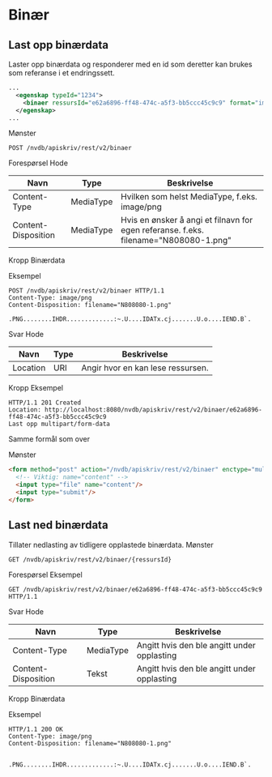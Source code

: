 # Binær

## Last opp binærdata
Laster opp binærdata og responderer med en id som deretter kan brukes som referanse i et endringssett.

```xml
...
  <egenskap typeId="1234">
    <binaer ressursId="e62a6896-ff48-474c-a5f3-bb5ccc45c9c9" format="image/png"/>
  </egenskap>
...
```
Mønster
```
POST /nvdb/apiskriv/rest/v2/binaer
```
Forespørsel
Hode

|Navn|Type|Beskrivelse|
|-|-|-|
|Content-Type|MediaType|Hvilken som helst MediaType, f.eks. image/png|
|Content-Disposition|MediaType|Hvis en ønsker å angi et filnavn for egen referanse. f.eks. filename="N808080-1.png"|

Kropp
Binærdata

Eksempel
```
POST /nvdb/apiskriv/rest/v2/binaer HTTP/1.1
Content-Type: image/png
Content-Disposition: filename="N808080-1.png"

.PNG........IHDR.............:~.U....IDATx.cj.......U.o....IEND.B`.
```
Svar
Hode

|Navn|Type|Beskrivelse|
|-|-|-|
|Location|URI|Angir hvor en kan lese ressursen.|

Kropp
Eksempel
```
HTTP/1.1 201 Created
Location: http://localhost:8080/nvdb/apiskriv/rest/v2/binaer/e62a6896-ff48-474c-a5f3-bb5ccc45c9c9
Last opp multipart/form-data
```
Samme formål som over

Mønster
```html
<form method="post" action="/nvdb/apiskriv/rest/v2/binaer" enctype="multipart/form-data">
  <!-- Viktig: name="content" -->
  <input type="file" name="content"/>
  <input type="submit"/>
</form>
```
## Last ned binærdata
Tillater nedlasting av tidligere opplastede binærdata.
Mønster
```
GET /nvdb/apiskriv/rest/v2/binaer/{ressursId}
```
Forespørsel
Eksempel
```
GET /nvdb/apiskriv/rest/v2/binaer/e62a6896-ff48-474c-a5f3-bb5ccc45c9c9 HTTP/1.1
```
Svar
Hode

|Navn|Type|Beskrivelse|
|-|-|-|
|Content-Type|MediaType|Angitt hvis den ble angitt under opplasting|
|Content-Disposition|Tekst|Angitt hvis den ble angitt under opplasting|

Kropp
Binærdata

Eksempel
```
HTTP/1.1 200 OK
Content-Type: image/png
Content-Disposition: filename="N808080-1.png"


.PNG........IHDR.............:~.U....IDATx.cj.......U.o....IEND.B`.
```
